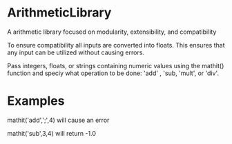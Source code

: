 # ArithmeticLibrary
A arithmetic library focused on modularity, extensibility, and compatibility

To ensure compatibility all inputs are converted into floats. This ensures that any input can be utilized without causing errors. 

Pass integers, floats, or strings containing numeric values using the mathit() function and speciy what operation to be done: 'add' , 'sub, 'mult', or 'div'.

# Examples

mathit('add',';',4) will cause an error 

mathit('sub',3,4) will return -1.0

